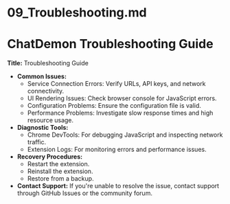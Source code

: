 # 09_Troubleshooting.md
# ChatDemon Troubleshooting Guide
**Title:** Troubleshooting Guide

*   **Common Issues:**
    *   Service Connection Errors: Verify URLs, API keys, and network connectivity.
    *   UI Rendering Issues: Check browser console for JavaScript errors.
    *   Configuration Problems: Ensure the configuration file is valid.
    *   Performance Problems: Investigate slow response times and high resource usage.
*   **Diagnostic Tools:**
    *   Chrome DevTools: For debugging JavaScript and inspecting network traffic.
    *   Extension Logs: For monitoring errors and performance issues.
*   **Recovery Procedures:**
    *   Restart the extension.
    *   Reinstall the extension.
    *   Restore from a backup.
*   **Contact Support:** If you're unable to resolve the issue, contact support through GitHub Issues or the community forum.